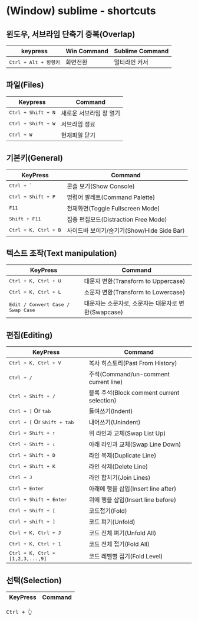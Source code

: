 # (Window) sublime - shortcuts

## 윈도우, 서브라임 단축기 중복(Overlap)
keypress | Win Command | Sublime Command
-------- | ---------- | ----------------
<kbd>Ctrl + Alt + 방향키</kbd> | 화면전환 | 멀티라인 커서

## 파일(Files)
Keypress | Command
-------- | --------
<kbd>Ctrl + Shift + N</kbd> | 새로운 서브라임 창 열기
<kbd>Ctrl + Shift + W</kbd> | 서브라임 정료
<kbd>Ctrl + W</kbd> | 현재파일 닫기

## 기본키(General)
KeyPress | Command
-------- | --------
<kbd>Ctrl + `</kbd> | 콘솔 보기(Show Console)
<kbd>Ctrl + Shift + P</kbd> | 명령어 팔레트(Command Palette)
<kbd>F11</kbd> | 전체화면(Toggle Fullscreen Mode) 
<kbd>Shift + F11</kbd> | 집중 편집모드(Distraction Free Mode)
<kbd>Ctrl + K, Ctrl + B</kbd> | 사이드바 보이기/숨기기(Show/Hide Side Bar)

## 텍스트 조작(Text manipulation)
KeyPress | Command
-------- | --------
<kbd>Ctrl + K, Ctrl + U</kbd> | 대문자 변환(Transform to Uppercase)
<kbd>Ctrl + K, Ctrl + L</kbd> | 소문자 변환(Transform to Lowercase)
<kbd>Edit / Convert Case / Swap Case</kbd> | 대문자는 소문자로, 소문자는 대문자로 변환(Swapcase)

## 편집(Editing)
KeyPress | Command
-------- | --------
<kbd>Ctrl + K, Ctrl + V</kbd> | 복사 히스토리(Past From History)
<kbd>Ctrl + /</kbd> | 주석(Command/un-comment current line)
<kbd>Ctrl + Shift + /</kbd> | 블록 주석(Block comment current selection)
<kbd>Ctrl + ]</kbd> Or <kbd>tab</kbd> | 들여쓰기(Indent)
<kbd>Ctrl + [</kbd> Or <kbd>Shift + tab</kbd> | 내어쓰기(Unindent)
<kbd>Ctrl + Shift + ↑</kbd> | 위 라인과 교체(Swap List Up)
<kbd>Ctrl + Shift + ↓</kbd> | 아래 라인과 교체(Swap Line Down)
<kbd>Ctrl + Shift + D</kbd> | 라인 복제(Duplicate Line)
<kbd>Ctrl + Shift + K</kbd> | 라인 삭제(Delete Line)
<kbd>Ctrl + J</kbd> | 라인 합치기(Join Lines)
<kbd>Ctrl + Enter</kbd> | 아래에 행을 삽입(Insert line after)
<kbd>Ctrl + Shift + Enter</kbd> | 위에 행을 삽입(Insert line before)
<kbd>Ctrl + Shift + [</kbd> | 코드접기(Fold)
<kbd>Ctrl + shift + ]</kbd> | 코드 펴기(Unfold)
<kbd>Ctrl + K, Ctrl + J</kbd> | 코드 전체 펴기(Unfold All)
<kbd>Ctrl + K, Ctrl + 1</kbd> | 코드 전체 접기(Fold All)
<kbd>Ctrl + K, Ctrl + [1,2,3,...,9]</kbd> | 코드 레벨별 접기(Fold Level)

## 선택(Selection)
KeyPress | Command
-------- | --------
<kbd>Ctrl + 👆</kbd>

